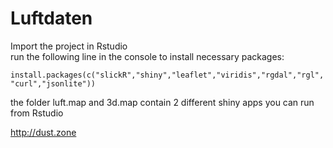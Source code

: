 # Luftdaten

Import the project in Rstudio  
run the following line in the console to install necessary packages:

`install.packages(c("slickR","shiny","leaflet","viridis","rgdal","rgl","curl","jsonlite"))`

the folder luft.map and 3d.map contain 2 different shiny apps you can run from Rstudio

http://dust.zone
